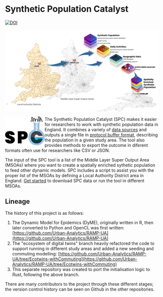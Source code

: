 # Synthetic Population Catalyst

[![DOI](https://zenodo.org/badge/479038905.svg)](https://zenodo.org/badge/latestdoi/479038905)

![SPC Schema](docs/img/SPC_Schema.png)

<img src="docs/logo_SPC_Black.png" align="left" width="130"/>

The Synthetic Population Catalyst (SPC) makes it easier for researchers to work
with synthetic population data in England. It combines a variety of [data
sources](https://alan-turing-institute.github.io/uatk-spc/data_sources.html)
and outputs a single file in [protocol buffer
format](https://github.com/alan-turing-institute/uatk-spc/blob/main/synthpop.proto),
describing the population in a given study area. The tool also provides methods
to export the outcome in diferent formats often use for researchers like CSV or
JSON.

The input of the SPC tool is a list of the Middle Layer Super Output Area
(MSOAs) where you want to create a spatially enriched sythetic population to
feed other dynamic models. SPC includes a script to assist you with the proper
list of the MSOAs by defining a Local Authority District area in England. [Get
started](https://alan-turing-institute.github.io/uatk-spc/)
to download SPC data or run the tool in different MSOAs.

## Lineage

The history of this project is as follows:

1. The Dynamic Model for Epidemics (DyME), originally written in R, then later converted to Python and OpenCL was first written:
   [https://github.com/Urban-Analytics/RAMP-UA](https://github.com/Urban-Analytics/RAMP-UA)
2. The "ecosystem of digital twins" branch heavily refactored the code to
   support running in different study areas and added a new seeding and commuting modelling:
   [https://github.com/Urban-Analytics/RAMP-UA/tree/Ecotwins-withCommuting](https://github.com/Urban-Analytics/RAMP-UA/tree/Ecotwins-withCommuting)
3. This separate repository was created to port the initialisation logic to
   Rust, following the above branch.

There are many contributors to the project through these different stages; the
version control history can be seen on Github in the other repositories.
